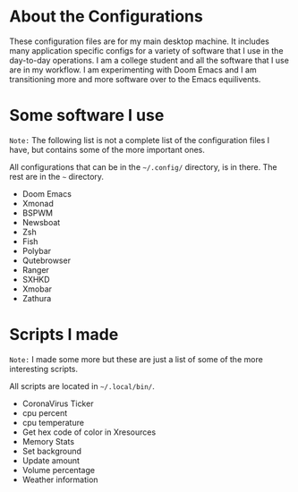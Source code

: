 # About the Configurations

These configuration files are for my main desktop machine. It includes many application specific configs for a variety of software that I use in the day-to-day operations. I am a college student and all the software that I use are in my workflow. I am experimenting with Doom Emacs and I am transitioning more and more software over to the Emacs equilivents.

# Some software I use

`Note:` The following list is not a complete list of the configuration files I have, but contains some of the more important ones.

All configurations that can be in the `~/.config/` directory, is in there. The rest are in the `~` directory.

- Doom Emacs
- Xmonad
- BSPWM
- Newsboat
- Zsh
- Fish
- Polybar
- Qutebrowser
- Ranger
- SXHKD
- Xmobar
- Zathura

# Scripts I made

`Note:` I made some more but these are just a list of some of the more interesting scripts.

All scripts are located in `~/.local/bin/`.

- CoronaVirus Ticker
- cpu percent
- cpu temperature
- Get hex code of color in Xresources
- Memory Stats
- Set background
- Update amount
- Volume percentage
- Weather information
